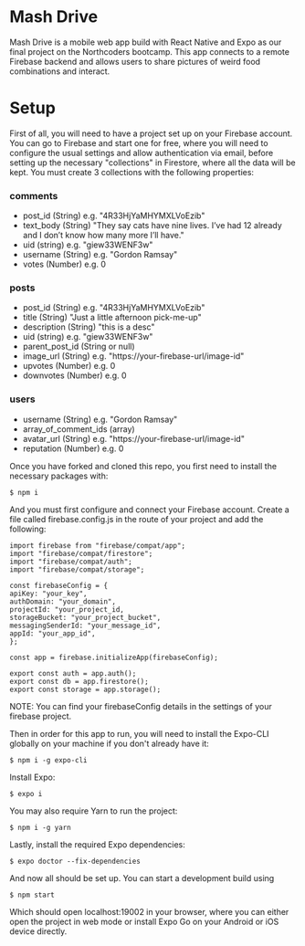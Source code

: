 # Mash Drive

Mash Drive is a mobile web app build with React Native and Expo as our final project on the Northcoders bootcamp. This app connects to a remote Firebase backend and allows users to share pictures of weird food combinations and interact.

# Setup

First of all, you will need to have a project set up on your Firebase account. You can go to Firebase and start one for free, where you will need to configure the usual settings and allow authentication via email, before setting up the necessary "collections" in Firestore, where all the data will be kept. You must create 3 collections with the following properties:

### comments

- post_id (String) e.g. "4R33HjYaMHYMXLVoEzib"
- text_body (String) "They say cats have nine lives. I’ve had 12 already and I don’t know how many more I’ll have."
- uid (string) e.g. "giew33WENF3w"
- username (String) e.g. "Gordon Ramsay"
- votes (Number) e.g. 0

### posts

- post_id (String) e.g. "4R33HjYaMHYMXLVoEzib"
- title (String) "Just a little afternoon pick-me-up"
- description (String) "this is a desc"
- uid (string) e.g. "giew33WENF3w"
- parent_post_id (String or null)
- image_url (String) e.g. "https://your-firebase-url/image-id"
- upvotes (Number) e.g. 0
- downvotes (Number) e.g. 0

### users

- username (String) e.g. "Gordon Ramsay"
- array_of_comment_ids (array)
- avatar_url (String) e.g. "https://your-firebase-url/image-id"
- reputation (Number) e.g. 0

Once you have forked and cloned this repo, you first need to install the necessary packages with:

```
$ npm i
```

And you must first configure and connect your Firebase account. Create a file called firebase.config.js in the route of your project and add the following:

```
import firebase from "firebase/compat/app";
import "firebase/compat/firestore";
import "firebase/compat/auth";
import "firebase/compat/storage";

const firebaseConfig = {
apiKey: "your_key",
authDomain: "your_domain",
projectId: "your_project_id,
storageBucket: "your_project_bucket",
messagingSenderId: "your_message_id",
appId: "your_app_id",
};

const app = firebase.initializeApp(firebaseConfig);

export const auth = app.auth();
export const db = app.firestore();
export const storage = app.storage();
```

NOTE: You can find your firebaseConfig details in the settings of your firebase project.

Then in order for this app to run, you will need to install the Expo-CLI globally on your machine if you don't already have it:

```
$ npm i -g expo-cli
```

Install Expo:

```
$ expo i
```

You may also require Yarn to run the project:

```
$ npm i -g yarn
```

Lastly, install the required Expo dependencies:

```
$ expo doctor --fix-dependencies
```

And now all should be set up. You can start a development build using

```
$ npm start
```

Which should open localhost:19002 in your browser, where you can either open the project in web mode or install Expo Go on your Android or iOS device directly.
